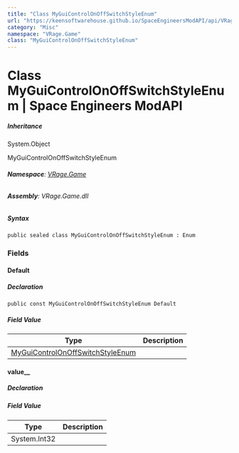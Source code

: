 ```yaml
---
title: "Class MyGuiControlOnOffSwitchStyleEnum"
url: "https://keensoftwarehouse.github.io/SpaceEngineersModAPI/api/VRage.Game.MyGuiControlOnOffSwitchStyleEnum.html"
category: "Misc"
namespace: "VRage.Game"
class: "MyGuiControlOnOffSwitchStyleEnum"
---
```


# Class MyGuiControlOnOffSwitchStyleEnum | Space Engineers ModAPI

##### Inheritance

System.Object

MyGuiControlOnOffSwitchStyleEnum

###### **Namespace**: [VRage.Game](https://keensoftwarehouse.github.io/SpaceEngineersModAPI/api/VRage.Game.html)

###### **Assembly**: VRage.Game.dll

##### Syntax

```
public sealed class MyGuiControlOnOffSwitchStyleEnum : Enum
```

### Fields

#### Default

##### Declaration

```
public const MyGuiControlOnOffSwitchStyleEnum Default
```

##### Field Value

| Type | Description |
| --- | --- |
| [MyGuiControlOnOffSwitchStyleEnum](https://keensoftwarehouse.github.io/SpaceEngineersModAPI/api/VRage.Game.MyGuiControlOnOffSwitchStyleEnum.html) |     |

#### value\_\_

##### Declaration

##### Field Value

| Type | Description |
| --- | --- |
| System.Int32 |     |
